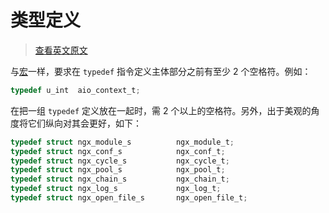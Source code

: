# 类型定义

> [查看英文原文](https://github.com/openresty/openresty.org/blob/9fa7554feee056304cd788d4584d6cf21442fd3f/v2/en/c-coding-style-guide.md#typedef-definitions)

与[宏](./ch-16-macros.md)一样，要求在 `typedef` 指令定义主体部分之前有至少 2 个空格符。例如：

```C
typedef u_int  aio_context_t;
```

在把一组 `typedef` 定义放在一起时，需 2 个以上的空格符。另外，出于美观的角度将它们纵向对其会更好，如下：

```C
typedef struct ngx_module_s          ngx_module_t;
typedef struct ngx_conf_s            ngx_conf_t;
typedef struct ngx_cycle_s           ngx_cycle_t;
typedef struct ngx_pool_s            ngx_pool_t;
typedef struct ngx_chain_s           ngx_chain_t;
typedef struct ngx_log_s             ngx_log_t;
typedef struct ngx_open_file_s       ngx_open_file_t;
```